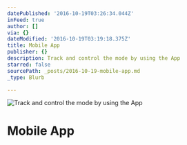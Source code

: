 ```yaml
---
datePublished: '2016-10-19T03:26:34.044Z'
inFeed: true
author: []
via: {}
dateModified: '2016-10-19T03:19:18.375Z'
title: Mobile App
publisher: {}
description: Track and control the mode by using the App
starred: false
sourcePath: _posts/2016-10-19-mobile-app.md
_type: Blurb

---
```

![Track and control the mode by using the App](https://the-grid-user-content.s3-us-west-2.amazonaws.com/0b1018c5-2cb8-44b4-8e52-a33ae5599ee8.jpg)

# Mobile App